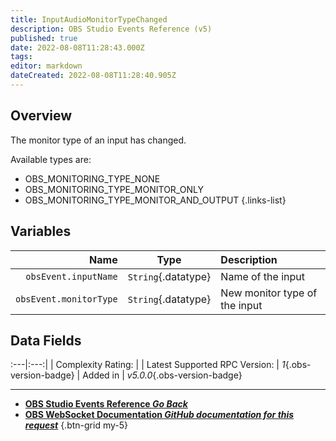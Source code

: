 ```yaml
---
title: InputAudioMonitorTypeChanged
description: OBS Studio Events Reference (v5)
published: true
date: 2022-08-08T11:28:43.000Z
tags: 
editor: markdown
dateCreated: 2022-08-08T11:28:40.905Z
---
```


## Overview
The monitor type of an input has changed.

Available types are:
* OBS_MONITORING_TYPE_NONE
* OBS_MONITORING_TYPE_MONITOR_ONLY
* OBS_MONITORING_TYPE_MONITOR_AND_OUTPUT
{.links-list}

## Variables
Name | Type | Description | 
----:|:----:|:------------|
`obsEvent.inputName` | `String`{.datatype} | Name of the input
`obsEvent.monitorType` | `String`{.datatype} | New monitor type of the input

## Data Fields
:---|:---:|
| Complexity Rating: | <span class="stars stars--2"></span>
| Latest Supported RPC Version: | *1*{.obs-version-badge}
| Added in | *v5.0.0*{.obs-version-badge}

---

- [<i class="mdi mdi-chevron-left"></i>**OBS Studio Events Reference *Go Back***](/en/Broadcasters/OBS/Events)
- [<i class="mdi mdi-github"></i> **OBS WebSocket Documentation *GitHub documentation for this request***](https://github.com/obsproject/obs-websocket/blob/master/docs/generated/protocol.md#inputaudiomonitortypechanged)
{.btn-grid my-5}